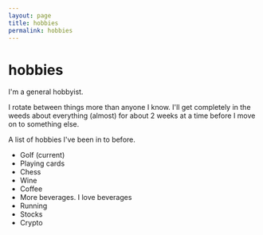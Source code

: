 ```yaml
---
layout: page
title: hobbies
permalink: hobbies
---
```


# hobbies

I'm a general hobbyist.

I rotate between things more than anyone I know. I'll get completely in the weeds about everything (almost) for about 2 weeks at a time before I move on to something else.

A list of hobbies I've been in to before.

* Golf (current)
* Playing cards
* Chess
* Wine
* Coffee
* More beverages. I love beverages
* Running
* Stocks
* Crypto

